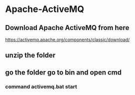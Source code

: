 # Apache-ActiveMQ
## Download Apache ActiveMQ from here
https://activemq.apache.org/components/classic/download/
## unzip the folder
## go the folder go to bin and open cmd
### command activemq.bat start
